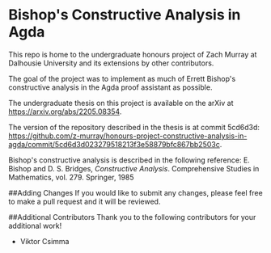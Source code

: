 # Bishop's Constructive Analysis in Agda
This repo is home to the undergraduate honours project of Zach Murray at Dalhousie University and its extensions by other contributors.

The goal of the project was to implement as much of Errett Bishop's constructive analysis in the Agda proof assistant as possible.

The undergraduate thesis on this project is available on the arXiv at https://arxiv.org/abs/2205.08354.

The version of the repository described in the thesis is at commit 5cd6d3d: 
https://github.com/z-murray/honours-project-constructive-analysis-in-agda/commit/5cd6d3d023279518213f3e58879bfc867bb2503c.

Bishop's constructive analysis is described in the following reference:
E. Bishop and D. S. Bridges, *Constructive Analysis*. Comprehensive Studies in
Mathematics, vol. 279. Springer, 1985

##Adding Changes
If you would like to submit any changes, please feel free to make a pull request and it will be reviewed.

##Additional Contributors
Thank you to the following contributors for your additional work!
- Viktor Csimma
